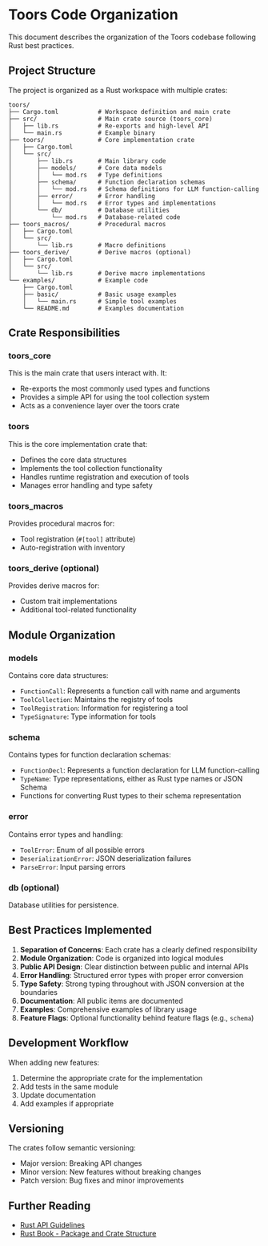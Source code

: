 # Toors Code Organization

This document describes the organization of the Toors codebase following Rust best practices.

## Project Structure

The project is organized as a Rust workspace with multiple crates:

```
toors/
├── Cargo.toml           # Workspace definition and main crate
├── src/                 # Main crate source (toors_core)
│   ├── lib.rs           # Re-exports and high-level API
│   └── main.rs          # Example binary
├── toors/               # Core implementation crate
│   ├── Cargo.toml
│   └── src/
│       ├── lib.rs       # Main library code
│       ├── models/      # Core data models
│       │   └── mod.rs   # Type definitions
│       ├── schema/      # Function declaration schemas
│       │   └── mod.rs   # Schema definitions for LLM function-calling
│       ├── error/       # Error handling
│       │   └── mod.rs   # Error types and implementations
│       └── db/          # Database utilities
│           └── mod.rs   # Database-related code
├── toors_macros/        # Procedural macros
│   ├── Cargo.toml
│   └── src/
│       └── lib.rs       # Macro definitions
├── toors_derive/        # Derive macros (optional)
│   ├── Cargo.toml
│   └── src/
│       └── lib.rs       # Derive macro implementations
└── examples/            # Example code
    ├── Cargo.toml
    ├── basic/           # Basic usage examples
    │   └── main.rs      # Simple tool examples
    └── README.md        # Examples documentation
```

## Crate Responsibilities

### toors_core

This is the main crate that users interact with. It:
- Re-exports the most commonly used types and functions
- Provides a simple API for using the tool collection system
- Acts as a convenience layer over the toors crate

### toors

This is the core implementation crate that:
- Defines the core data structures
- Implements the tool collection functionality
- Handles runtime registration and execution of tools
- Manages error handling and type safety

### toors_macros

Provides procedural macros for:
- Tool registration (`#[tool]` attribute)
- Auto-registration with inventory

### toors_derive (optional)

Provides derive macros for:
- Custom trait implementations
- Additional tool-related functionality

## Module Organization

### models

Contains core data structures:
- `FunctionCall`: Represents a function call with name and arguments
- `ToolCollection`: Maintains the registry of tools
- `ToolRegistration`: Information for registering a tool
- `TypeSignature`: Type information for tools

### schema

Contains types for function declaration schemas:
- `FunctionDecl`: Represents a function declaration for LLM function-calling
- `TypeName`: Type representations, either as Rust type names or JSON Schema
- Functions for converting Rust types to their schema representation

### error

Contains error types and handling:
- `ToolError`: Enum of all possible errors
- `DeserializationError`: JSON deserialization failures
- `ParseError`: Input parsing errors

### db (optional)

Database utilities for persistence.

## Best Practices Implemented

1. **Separation of Concerns**: Each crate has a clearly defined responsibility
2. **Module Organization**: Code is organized into logical modules
3. **Public API Design**: Clear distinction between public and internal APIs
4. **Error Handling**: Structured error types with proper error conversion
5. **Type Safety**: Strong typing throughout with JSON conversion at the boundaries
6. **Documentation**: All public items are documented
7. **Examples**: Comprehensive examples of library usage
8. **Feature Flags**: Optional functionality behind feature flags (e.g., `schema`)

## Development Workflow

When adding new features:
1. Determine the appropriate crate for the implementation
2. Add tests in the same module
3. Update documentation
4. Add examples if appropriate

## Versioning

The crates follow semantic versioning:
- Major version: Breaking API changes
- Minor version: New features without breaking changes
- Patch version: Bug fixes and minor improvements

## Further Reading

- [Rust API Guidelines](https://rust-lang.github.io/api-guidelines/)
- [Rust Book - Package and Crate Structure](https://doc.rust-lang.org/book/ch07-01-packages-and-crates.html)